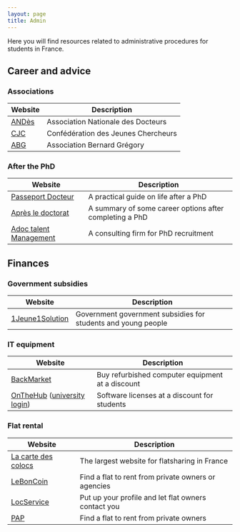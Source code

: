```yaml
---
layout: page
title: Admin
---
```


Here you will find resources related to administrative procedures for students in France.

## Career and advice

### Associations

| Website                                   | Description                         |
| ----------------------------------------- | ----------------------------------- |
| [ANDès](https://andes.asso.fr/)           | Association Nationale des Docteurs  |
| [CJC](https://cjc.jeunes-chercheurs.org/) | Confédération des Jeunes Chercheurs |
| [ABG](https://www.abg.asso.fr/fr/)        | Association Bernard Grégory         |

### After the PhD

| Website                                                                                                     | Description                                             |
| ----------------------------------------------------------------------------------------------------------- | ------------------------------------------------------- |
| [Passeport Docteur](https://andes.asso.fr/passeport-docteur/)                                               | A practical guide on life after a PhD                   |
| [Après le doctorat](https://wwwobs.univ-bpclermont.fr/atmos/fr/enseignement/futur_etudiant/apres_these.php) | A summary of some career options after completing a PhD |
| [Adoc talent Management](https://www.adoc-tm.com/)                                                          | A consulting firm for PhD recruitment                   |

## Finances

### Government subsidies

| Website                                                          | Description                                                   |
| ---------------------------------------------------------------- | ------------------------------------------------------------- |
| [1Jeune1Solution](https://www.1jeune1solution.gouv.fr/mes-aides) | Government government subsidies for students and young people |

### IT equipment

| Website                                                                                      | Description                                      |
| -------------------------------------------------------------------------------------------- | ------------------------------------------------ |
| [BackMarket](https://www.backmarket.fr/)                                                     | Buy refurbished computer equipment at a discount |
| [OnTheHub](https://onthehub.com/) ([university login](https://groupelogiciel.onthehub.com/)) | Software licenses at a discount for students     |

### Flat rental

| Website                                                 | Description                                         |
| ------------------------------------------------------- | --------------------------------------------------- |
| [La carte des colocs](https://www.lacartedescolocs.fr/) | The largest website for flatsharing in France       |
| [LeBonCoin](https://www.leboncoin.fr/)                  | Find a flat to rent from private owners or agencies |
| [LocService](https://www.locservice.fr/)                | Put up your profile and let flat owners contact you |
| [PAP](https://www.pap.fr/)                              | Find a flat to rent from private owners             |
